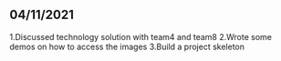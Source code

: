 ## 04/11/2021
1.Discussed technology solution with team4 and team8
2.Wrote some demos on how to access the images
3.Build a project skeleton
